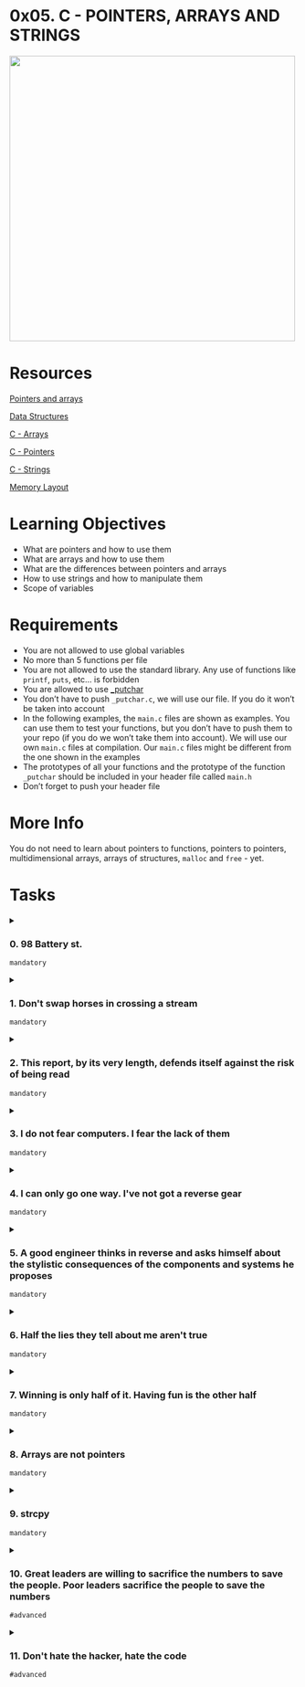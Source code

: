 # **0x05. C - POINTERS, ARRAYS AND STRINGS**

<img src="https://s3.amazonaws.com/intranet-projects-files/holbertonschool-low_level_programming/216/IMG_2410.JPG" width="500"/>

# Resources
[Pointers and arrays](https://intranet.alxswe.com/concepts/60)

[Data Structures](https://intranet.alxswe.com/concepts/120)

[C - Arrays](https://www.tutorialspoint.com/cprogramming/c_arrays.htm)

[C - Pointers](https://www.tutorialspoint.com/cprogramming/c_pointers.htm)

[C - Strings](https://www.tutorialspoint.com/cprogramming/c_strings.htm)

[Memory Layout](https://aticleworld.com/memory-layout-of-c-program/)

# Learning Objectives
- What are pointers and how to use them
- What are arrays and how to use them
- What are the differences between pointers and arrays
- How to use strings and how to manipulate them
- Scope of variables


# Requirements
- You are not allowed to use global variables
- No more than 5 functions per file
- You are not allowed to use the standard library. Any use of functions like `printf`, `puts`, etc… is forbidden
- You are allowed to use [_putchar](https://github.com/holbertonschool/_putchar.c/blob/master/_putchar.c)
- You don’t have to push `_putchar.c`, we will use our file. If you do it won’t be taken into account
- In the following examples, the `main.c` files are shown as examples. You can use them to test your functions, but you don’t have to push them to your repo (if you do we won’t take them into account). We will use our own `main.c` files at compilation. Our `main.c` files might be different from the one shown in the examples
- The prototypes of all your functions and the prototype of the function `_putchar` should be included in your header file called `main.h`
- Don’t forget to push your header file

# More Info
You do not need to learn about pointers to functions, pointers to pointers, multidimensional arrays, arrays of structures, `malloc` and `free` - yet.

# Tasks

<details>
<summary>

### 0. 98 Battery st.
`mandatory`
</summary>

Write a function that takes a pointer to an `int` as parameter and updates the value it points to to `98`.
- Prototype: `void reset_to_98(int *n);`
```
julien@ubuntu:~/0x05$ cat 0-main.c
#include "main.h"
#include <stdio.h>

/**
 * main - check the code 
 *
 * Return: Always 0.
 */
int main(void)
{
    int n;

    n = 402;
    printf("n=%d\n", n);
    reset_to_98(&n);
    printf("n=%d\n", n);
    return (0);
}
julien@ubuntu:~/0x05$ gcc -Wall -pedantic -Werror -Wextra -std=gnu89 0-main.c 0-reset_to_98.c -o 0-98
julien@ubuntu:~/0x05$ ./0-98 
n=402
n=98
julien@ubuntu:~/0x05$ 
```
Repo:
- GitHub repository: alx-low_level_programming
- Directory: 0x05-pointers_arrays_strings
- File: [0-reset_to_98.c]()
</details>

<details>
<summary>

### 1. Don't swap horses in crossing a stream
`mandatory`
</summary>

Write a function that swaps the values of two integers.
- Prototype: `void swap_int(int *a, int *b);`
```
julien@ubuntu:~/0x05$ cat 1-main.c
#include "main.h"
#include <stdio.h>

/**
 * main - check the code
 *
 * Return: Always 0.
 */
int main(void)
{
    int a;
    int b;

    a = 98;
    b = 42;
    printf("a=%d, b=%d\n", a, b);
    swap_int(&a, &b);
    printf("a=%d, b=%d\n", a, b);
    return (0);
}
julien@ubuntu:~/0x05$ gcc -Wall -pedantic -Werror -Wextra -std=gnu89 1-main.c 1-swap.c -o 1-swap
julien@ubuntu:~/0x05$ ./1-swap 
a=98, b=42
a=42, b=98
julien@ubuntu:~/0x05$
```
Repo:
- GitHub repository: alx-low_level_programming
- Directory: 0x05-pointers_arrays_strings
- File: [1-swap.c]()
</details>

<details>
<summary>

### 2. This report, by its very length, defends itself against the risk of being read
`mandatory`
</summary>

Write a function that returns the length of a string.
- Prototype: `int _strlen(char *s);`

FYI: The standard library provides a similar function: `strlen`. Run `man strlen` to learn more.
```
julien@ubuntu:~/0x05$ cat 2-main.c
#include "main.h"
#include <stdio.h>

/**
 * main - check the code
 *
 * Return: Always 0.
 */
int main(void)
{
    char *str;
    int len;

    str = "My first strlen!";
    len = _strlen(str);
    printf("%d\n", len);
    return (0);
}
julien@ubuntu:~/0x05$ gcc -Wall -pedantic -Werror -Wextra -std=gnu89 2-main.c 2-strlen.c -o 2-strlen
julien@ubuntu:~/0x05$ ./2-strlen 
16
julien@ubuntu:~/0x05$ 
```
Repo:
- GitHub repository: alx-low_level_programming
- Directory: 0x05-pointers_arrays_strings
- File: [2-strlen.c]()
</details>

<details>
<summary>

### 3. I do not fear computers. I fear the lack of them
`mandatory`
</summary>

Write a function that prints a string, followed by a new line, to `stdout`.
- Prototype: `void _puts(char *str);`

FYI: The standard library provides a similar function: `puts`. Run `man puts` to learn more.
```
julien@ubuntu:~/0x05$ cat 3-main.c
#include "main.h"

/**
 * main - check the code
 *
 * Return: Always 0.
 */
int main(void)
{
    char *str;

    str = "I do not fear computers. I fear the lack of them - Isaac Asimov";
    _puts(str);
    return (0);
}
julien@ubuntu:~/0x05$ gcc -Wall -pedantic -Werror -Wextra -std=gnu89 _putchar.c 3-main.c 3-puts.c -o 3-puts
julien@ubuntu:~/0x05$ ./3-puts 
I do not fear computers. I fear the lack of them - Isaac Asimov
julien@ubuntu:~/0x05$ 
```
Repo:
- GitHub repository: alx-low_level_programming
- Directory: 0x05-pointers_arrays_strings
- File: [3-puts.c]()
</details>

<details>
<summary>

### 4. I can only go one way. I've not got a reverse gear
`mandatory`
</summary>

Write a function that prints a string, in reverse, followed by a new line.
- Prototype: `void print_rev(char *s);`
```
julien@ubuntu:~/0x05$ cat 4-main.c
#include "main.h"

/**
 * main - check the code
 *
 * Return: Always 0.
 */
int main(void)
{
    char *str;

    str = "I do not fear computers. I fear the lack of them - Isaac Asimov";
    print_rev(str);
    return (0);
}
julien@ubuntu:~/0x05$ gcc -Wall -pedantic -Werror -Wextra -std=gnu89 _putchar.c 4-main.c 4-print_rev.c -o 4-print_rev
julien@ubuntu:~/0x05$ ./4-print_rev 
vomisA caasI - meht fo kcal eht raef I .sretupmoc raef ton od I
julien@ubuntu:~/0x05$ 
```
Repo:
- GitHub repository: alx-low_level_programming
- Directory: 0x05-pointers_arrays_strings
- File: [4-print_rev.c]()
</details>

<details>
<summary>

### 5. A good engineer thinks in reverse and asks himself about the stylistic consequences of the components and systems he proposes
`mandatory`
</summary>

Write a function that reverses a string.
- Prototype: `void rev_string(char *s);`
```
julien@ubuntu:~/0x05$ cat 5-main.c
#include "main.h"
#include <stdio.h>

/**
 * main - check the code
 *
 * Return: Always 0.
 */
int main(void)
{
    char s[10] = "My School";

    printf("%s\n", s);
    rev_string(s);
    printf("%s\n", s);
    return (0);
}
julien@ubuntu:~/0x05$ gcc -Wall -pedantic -Werror -Wextra -std=gnu89 5-main.c 5-rev_string.c -o 5-rev_string
julien@ubuntu:~/0x05$ ./5-rev_string 
My School
loohcS yM
julien@ubuntu:~/0x05$ 
```
Repo:
- GitHub repository: alx-low_level_programming
- Directory: 0x05-pointers_arrays_strings
- File: [5-rev_string.c]()
</details>

<details>
<summary>

### 6. Half the lies they tell about me aren't true
`mandatory`
</summary>

Write a function that prints every other character of a string, starting with the first character, followed by a new line.
- Prototype: `void puts2(char *str);`
```
julien@ubuntu:~/0x05$ cat 6-main.c
#include "main.h"

/**
 * main - check the code
 *
 * Return: Always 0.
 */
int main(void)
{
    char *str;

    str = "0123456789";
    puts2(str);
    return (0);
}
julien@ubuntu:~/0x05$ gcc -Wall -pedantic -Werror -Wextra -std=gnu89 _putchar.c 6-main.c 6-puts2.c -o 6-puts2
julien@ubuntu:~/0x05$ ./6-puts2 
02468
julien@ubuntu:~/0x05$
```
Repo:
- GitHub repository: alx-low_level_programming
- Directory: 0x05-pointers_arrays_strings
- File: [6-puts2.c]()
</details>

<details>
<summary>

### 7. Winning is only half of it. Having fun is the other half
`mandatory`
</summary>

Write a function that prints half of a string, followed by a new line.
- Prototype: `void puts_half(char *str);`
- The function should print the second half of the string
- If the number of characters is odd, the function should print the last `n` characters of the string, where `n = (length_of_the_string - 1) / 2`
```
julien@ubuntu:~/0x05$ cat 7-main.c
#include "main.h"

/**
 * main - check the code
 *
 * Return: Always 0.
 */
int main(void)
{
    char *str;

    str = "0123456789";
    puts_half(str);
    return (0);
}
julien@ubuntu:~/0x05$ gcc -Wall -pedantic -Werror -Wextra -std=gnu89 _putchar.c 7-main.c 7-puts_half.c -o 7-puts_half
julien@ubuntu:~/0x05$ ./7-puts_half 
56789
julien@ubuntu:~/0x05$ 
```
Repo:
- GitHub repository: alx-low_level_programming
- Directory: 0x05-pointers_arrays_strings
- File: [7-puts_half.c]()
</details>

<details>
<summary>

### 8. Arrays are not pointers
`mandatory`
</summary>

Write a function that prints n elements of an array of integers, followed by a new line.
- Prototype: `void print_array(int *a, int n);`
- where n is the number of elements of the array to be printed
- Numbers must be separated by comma, followed by a space
- The numbers should be displayed in the same order as they are stored in the array
- You are allowed to use `printf`
```
julien@ubuntu:~/0x05$ cat 8-main.c
#include "main.h"

/**
 * main - check the code for
 *
 * Return: Always 0.
 */
int main(void)
{
    int array[5];

    array[0] = 98;
    array[1] = 402;
    array[2] = -198;
    array[3] = 298;
    array[4] = -1024;
    print_array(array, 5);
    return (0);
}
julien@ubuntu:~/0x05$ gcc -Wall -pedantic -Werror -Wextra -std=gnu89 8-main.c 8-print_array.c -o 8-print_array
julien@ubuntu:~/0x05$ ./8-print_array 
98, 402, -198, 298, -1024
julien@ubuntu:~/0x05$
```
Repo:
- GitHub repository: alx-low_level_programming
- Directory: 0x05-pointers_arrays_strings
- File: [8-print_array.c]()
</details>

<details>
<summary>

### 9. strcpy
`mandatory`
</summary>

- Prototype: `char *_strcpy(char *dest, char *src);`

Write a function that copies the string pointed to by `src`, including the terminating null byte (`\0`), to the buffer pointed to by `dest`.
- Return value: the pointer to `dest`

FYI: The standard library provides a similar function: `strcpy`. Run `man strcpy` to learn more.
```
julien@ubuntu:~/0x05$ cat 9-main.c
#include "main.h"
#include <stdio.h>

/**
 * main - check the code
 *
 * Return: Always 0.
 */
int main(void)
{
    char s1[98];
    char *ptr;

    ptr = _strcpy(s1, "First, solve the problem. Then, write the code\n");
    printf("%s", s1);
    printf("%s", ptr);
    return (0);
}
julien@ubuntu:~/0x05$ gcc -Wall -pedantic -Werror -Wextra -std=gnu89 9-main.c 9-strcpy.c -o 9-strcpy
julien@ubuntu:~/0x05$ ./9-strcpy 
First, solve the problem. Then, write the code
First, solve the problem. Then, write the code
julien@ubuntu:~/0x05$ 
```
Repo:
- GitHub repository: alx-low_level_programming
- Directory: 0x05-pointers_arrays_strings
- File: [9-strcpy.c]()
</details>

<details>
<summary>

### 10. Great leaders are willing to sacrifice the numbers to save the people. Poor leaders sacrifice the people to save the numbers
`#advanced`
</summary>

Write a function that convert a string to an integer.
- Prototype: `int _atoi(char *s);`
- The number in the string can be preceded by an infinite number of characters
- You need to take into account all the - and + signs before the number
- If there are no numbers in the string, the function must return `0`
- You are not allowed to use `long`
- You are not allowed to declare new variables of “type” array
- You are not allowed to hard-code special values
- We will use the `-fsanitize=signed-integer-overflow` gcc flag to compile your code.

FYI: The standard library provides a similar function: `atoi`. Run `man atoi` to learn more.
```
julien@ubuntu:~/0x05$ cat 100-main.c
#include "main.h"
#include <stdio.h>

/**
 * main - check the code
 *
 * Return: Always 0.
 */
int main(void)
{
    int nb;

    nb = _atoi("98");
    printf("%d\n", nb);
    nb = _atoi("-402");
    printf("%d\n", nb);
    nb = _atoi("          ------++++++-----+++++--98");
    printf("%d\n", nb);
    nb = _atoi("214748364");
    printf("%d\n", nb);
    nb = _atoi("0");
    printf("%d\n", nb);
    nb = _atoi("Suite 402");
    printf("%d\n", nb);
    nb = _atoi("         +      +    -    -98 Battery Street; San Francisco, CA 94111 - USA             ");
    printf("%d\n", nb);
    nb = _atoi("---++++ -++ Sui - te -   402 #cisfun :)");
    printf("%d\n", nb);
    return (0);
}
julien@ubuntu:~/0x05$ gcc -Wall -pedantic -Werror -Wextra -std=gnu89 -fsanitize=signed-integer-overflow 100-main.c 100-atoi.c -o 100-atoi
julien@ubuntu:~/0x05$ ./100-atoi 
98
-402
-98
214748364
0
402
98
402
julien@ubuntu:~/0x05$ 
```
Repo:
- GitHub repository: alx-low_level_programming
- Directory: 0x05-pointers_arrays_strings
- ile: [100-atoi.c]()
</details>

<details>
<summary>

### 11. Don't hate the hacker, hate the code
`#advanced`
</summary>

Create a program that generates random valid passwords for the program [101-crackme](https://github.com/holbertonschool/0x04.c).
- You are allowed to use the standard library
- You don’t have to pass the `betty-style` tests (you still need to pass the `betty-doc` tests)
- man `srand`, `rand`, `time`
- `gdb` and `objdump` can help
```
julien@ubuntu:~/0x05$ gcc -Wall -pedantic -Werror -Wextra 101-keygen.c -o 101-keygen
julien@ubuntu:~/0x05$ ./101-crackme "`./101-keygen`"
Tada! Congrats
julien@ubuntu:~/0x05$ 
```
Repo:
- GitHub repository: alx-low_level_programming
- Directory: 0x05-pointers_arrays_strings
- File: [101-keygen.c]()
</details>

